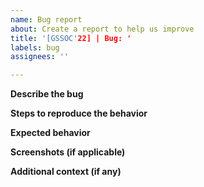 ```yaml
---
name: Bug report
about: Create a report to help us improve
title: '[GSSOC'22] | Bug: '
labels: bug
assignees: ''

---
```


**Describe the bug**

**Steps to reproduce the behavior**

**Expected behavior**

**Screenshots (if applicable)**

**Additional context (if any)**

